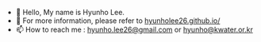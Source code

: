 - 👋 Hello, My name is Hyunho Lee. 
- 👀 For more information, please refer to [hyunholee26.github.io/](https://hyunholee26.github.io/)
- 📫 How to reach me : hyunho.lee26@gmail.com or hyunho@kwater.or.kr

<!---
hyunholee26/hyunholee26 is a ✨ special ✨ repository because its `README.md` (this file) appears on your GitHub profile.
You can click the Preview link to take a look at your changes.
--->
